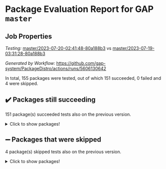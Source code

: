 # Package Evaluation Report for GAP `master`

## Job Properties

*Testing:* [master/2023-07-20-02:41:48-80a188b3](https://github.com/gap-system/PackageDistro/blob/data/reports/master/2023-07-20-02:41:48-80a188b3) vs [master/2023-07-19-03:31:28-80a188b3](https://github.com/gap-system/PackageDistro/blob/data/reports/master/2023-07-19-03:31:28-80a188b3)

*Generated by Workflow:* https://github.com/gap-system/PackageDistro/actions/runs/5606130642

In total, 155 packages were tested, out of which 151 succeeded, 0 failed and 4 were skipped.

## :heavy_check_mark: Packages still succeeding

151 package(s) succeeded tests also on the previous version.
<details><summary>Click to show packages!</summary>

- 4ti2interface 2023.02-04 [(success)](https://github.com/gap-system/PackageDistro/actions/runs/5606130642/jobs/10256132814)
- ace 5.6.2 [(success)](https://github.com/gap-system/PackageDistro/actions/runs/5606130642/jobs/10256132949)
- aclib 1.3.2 [(success)](https://github.com/gap-system/PackageDistro/actions/runs/5606130642/jobs/10256133073)
- agt 0.3.1 [(success)](https://github.com/gap-system/PackageDistro/actions/runs/5606130642/jobs/10256133186)
- alnuth 3.2.1 [(success)](https://github.com/gap-system/PackageDistro/actions/runs/5606130642/jobs/10256133297)
- anupq 3.3.0 [(success)](https://github.com/gap-system/PackageDistro/actions/runs/5606130642/jobs/10256133412)
- atlasrep 2.1.6 [(success)](https://github.com/gap-system/PackageDistro/actions/runs/5606130642/jobs/10256133538)
- autodoc 2023.06.19 [(success)](https://github.com/gap-system/PackageDistro/actions/runs/5606130642/jobs/10256133645)
- automata 1.15 [(success)](https://github.com/gap-system/PackageDistro/actions/runs/5606130642/jobs/10256133778)
- automgrp 1.3.2 [(success)](https://github.com/gap-system/PackageDistro/actions/runs/5606130642/jobs/10256133897)
- autpgrp 1.11 [(success)](https://github.com/gap-system/PackageDistro/actions/runs/5606130642/jobs/10256134015)
- cap 2023.07-06 [(success)](https://github.com/gap-system/PackageDistro/actions/runs/5606130642/jobs/10256134126)
- caratinterface 2.3.5 [(success)](https://github.com/gap-system/PackageDistro/actions/runs/5606130642/jobs/10256134336)
- cddinterface 2022.11.01 [(success)](https://github.com/gap-system/PackageDistro/actions/runs/5606130642/jobs/10256134544)
- circle 1.6.6 [(success)](https://github.com/gap-system/PackageDistro/actions/runs/5606130642/jobs/10256134645)
- classicpres 1.22 [(success)](https://github.com/gap-system/PackageDistro/actions/runs/5606130642/jobs/10256134772)
- cohomolo 1.6.11 [(success)](https://github.com/gap-system/PackageDistro/actions/runs/5606130642/jobs/10256134881)
- congruence 1.2.5 [(success)](https://github.com/gap-system/PackageDistro/actions/runs/5606130642/jobs/10256135002)
- corelg 1.56 [(success)](https://github.com/gap-system/PackageDistro/actions/runs/5606130642/jobs/10256135106)
- crime 1.6 [(success)](https://github.com/gap-system/PackageDistro/actions/runs/5606130642/jobs/10256135230)
- crisp 1.4.6 [(success)](https://github.com/gap-system/PackageDistro/actions/runs/5606130642/jobs/10256135332)
- crypting 0.10.4 [(success)](https://github.com/gap-system/PackageDistro/actions/runs/5606130642/jobs/10256135438)
- cryst 4.1.26 [(success)](https://github.com/gap-system/PackageDistro/actions/runs/5606130642/jobs/10256135558)
- crystcat 1.1.10 [(success)](https://github.com/gap-system/PackageDistro/actions/runs/5606130642/jobs/10256135659)
- ctbllib 1.3.6 [(success)](https://github.com/gap-system/PackageDistro/actions/runs/5606130642/jobs/10256135773)
- cubefree 1.19 [(success)](https://github.com/gap-system/PackageDistro/actions/runs/5606130642/jobs/10256135882)
- curlinterface 2.3.2 [(success)](https://github.com/gap-system/PackageDistro/actions/runs/5606130642/jobs/10256135989)
- cvec 2.8.1 [(success)](https://github.com/gap-system/PackageDistro/actions/runs/5606130642/jobs/10256136110)
- datastructures 0.3.0 [(success)](https://github.com/gap-system/PackageDistro/actions/runs/5606130642/jobs/10256136223)
- deepthought 1.0.6 [(success)](https://github.com/gap-system/PackageDistro/actions/runs/5606130642/jobs/10256136325)
- design 1.8 [(success)](https://github.com/gap-system/PackageDistro/actions/runs/5606130642/jobs/10256136416)
- difsets 2.3.1 [(success)](https://github.com/gap-system/PackageDistro/actions/runs/5606130642/jobs/10256136512)
- digraphs 1.6.2 [(success)](https://github.com/gap-system/PackageDistro/actions/runs/5606130642/jobs/10256136608)
- edim 1.3.7 [(success)](https://github.com/gap-system/PackageDistro/actions/runs/5606130642/jobs/10256136773)
- example 4.3.4 [(success)](https://github.com/gap-system/PackageDistro/actions/runs/5606130642/jobs/10256136878)
- examplesforhomalg 2023.02-04 [(success)](https://github.com/gap-system/PackageDistro/actions/runs/5606130642/jobs/10256136994)
- factint 1.6.3 [(success)](https://github.com/gap-system/PackageDistro/actions/runs/5606130642/jobs/10256137095)
- ferret 1.0.9 [(success)](https://github.com/gap-system/PackageDistro/actions/runs/5606130642/jobs/10256137186)
- fga 1.5.0 [(success)](https://github.com/gap-system/PackageDistro/actions/runs/5606130642/jobs/10256137296)
- fining 1.5.5 [(success)](https://github.com/gap-system/PackageDistro/actions/runs/5606130642/jobs/10256137404)
- float 1.0.3 [(success)](https://github.com/gap-system/PackageDistro/actions/runs/5606130642/jobs/10256137502)
- format 1.4.3 [(success)](https://github.com/gap-system/PackageDistro/actions/runs/5606130642/jobs/10256137618)
- forms 1.2.9 [(success)](https://github.com/gap-system/PackageDistro/actions/runs/5606130642/jobs/10256137709)
- fplsa 1.2.6 [(success)](https://github.com/gap-system/PackageDistro/actions/runs/5606130642/jobs/10256137795)
- fr 2.4.12 [(success)](https://github.com/gap-system/PackageDistro/actions/runs/5606130642/jobs/10256137884)
- francy 2.0.3 [(success)](https://github.com/gap-system/PackageDistro/actions/runs/5606130642/jobs/10256137966)
- fwtree 1.3 [(success)](https://github.com/gap-system/PackageDistro/actions/runs/5606130642/jobs/10256138068)
- gapdoc 1.6.6 [(success)](https://github.com/gap-system/PackageDistro/actions/runs/5606130642/jobs/10256138176)
- gauss 2023.02-04 [(success)](https://github.com/gap-system/PackageDistro/actions/runs/5606130642/jobs/10256138259)
- gaussforhomalg 2023.02-04 [(success)](https://github.com/gap-system/PackageDistro/actions/runs/5606130642/jobs/10256138345)
- gbnp 1.0.5 [(success)](https://github.com/gap-system/PackageDistro/actions/runs/5606130642/jobs/10256138444)
- generalizedmorphismsforcap 2023.03-01 [(success)](https://github.com/gap-system/PackageDistro/actions/runs/5606130642/jobs/10256138541)
- genss 1.6.8 [(success)](https://github.com/gap-system/PackageDistro/actions/runs/5606130642/jobs/10256138636)
- gradedmodules 2023.02-04 [(success)](https://github.com/gap-system/PackageDistro/actions/runs/5606130642/jobs/10256138729)
- gradedringforhomalg 2023.02-04 [(success)](https://github.com/gap-system/PackageDistro/actions/runs/5606130642/jobs/10256138818)
- grape 4.9.0 [(success)](https://github.com/gap-system/PackageDistro/actions/runs/5606130642/jobs/10256138914)
- groupoids 1.73 [(success)](https://github.com/gap-system/PackageDistro/actions/runs/5606130642/jobs/10256139016)
- grpconst 2.6.4 [(success)](https://github.com/gap-system/PackageDistro/actions/runs/5606130642/jobs/10256139102)
- guarana 0.96.3 [(success)](https://github.com/gap-system/PackageDistro/actions/runs/5606130642/jobs/10256139190)
- guava 3.18 [(success)](https://github.com/gap-system/PackageDistro/actions/runs/5606130642/jobs/10256139271)
- hap 1.56 [(success)](https://github.com/gap-system/PackageDistro/actions/runs/5606130642/jobs/10256139350)
- hapcryst 0.1.15 [(success)](https://github.com/gap-system/PackageDistro/actions/runs/5606130642/jobs/10256139437)
- hecke 1.5.3 [(success)](https://github.com/gap-system/PackageDistro/actions/runs/5606130642/jobs/10256139509)
- help 3.5 [(success)](https://github.com/gap-system/PackageDistro/actions/runs/5606130642/jobs/10256139579)
- homalg 2023.02-05 [(success)](https://github.com/gap-system/PackageDistro/actions/runs/5606130642/jobs/10256139658)
- homalgtocas 2023.02-04 [(success)](https://github.com/gap-system/PackageDistro/actions/runs/5606130642/jobs/10256139735)
- idrel 2.45 [(success)](https://github.com/gap-system/PackageDistro/actions/runs/5606130642/jobs/10256139817)
- images 1.3.1 [(success)](https://github.com/gap-system/PackageDistro/actions/runs/5606130642/jobs/10256139893)
- intpic 0.3.0 [(success)](https://github.com/gap-system/PackageDistro/actions/runs/5606130642/jobs/10256139975)
- io 4.8.1 [(success)](https://github.com/gap-system/PackageDistro/actions/runs/5606130642/jobs/10256140050)
- io_forhomalg 2023.02-04 [(success)](https://github.com/gap-system/PackageDistro/actions/runs/5606130642/jobs/10256140146)
- irredsol 1.4.4 [(success)](https://github.com/gap-system/PackageDistro/actions/runs/5606130642/jobs/10256140230)
- json 2.1.1 [(success)](https://github.com/gap-system/PackageDistro/actions/runs/5606130642/jobs/10256140308)
- jupyterkernel 1.5.0 [(success)](https://github.com/gap-system/PackageDistro/actions/runs/5606130642/jobs/10256140394)
- jupyterviz 1.5.6 [(success)](https://github.com/gap-system/PackageDistro/actions/runs/5606130642/jobs/10256140468)
- kan 1.35 [(success)](https://github.com/gap-system/PackageDistro/actions/runs/5606130642/jobs/10256140542)
- kbmag 1.5.11 [(success)](https://github.com/gap-system/PackageDistro/actions/runs/5606130642/jobs/10256140627)
- laguna 3.9.6 [(success)](https://github.com/gap-system/PackageDistro/actions/runs/5606130642/jobs/10256140707)
- liealgdb 2.2.1 [(success)](https://github.com/gap-system/PackageDistro/actions/runs/5606130642/jobs/10256140793)
- liepring 2.8 [(success)](https://github.com/gap-system/PackageDistro/actions/runs/5606130642/jobs/10256140872)
- liering 2.4.2 [(success)](https://github.com/gap-system/PackageDistro/actions/runs/5606130642/jobs/10256140957)
- linearalgebraforcap 2023.06-02 [(success)](https://github.com/gap-system/PackageDistro/actions/runs/5606130642/jobs/10256141072)
- localizeringforhomalg 2023.02-04 [(success)](https://github.com/gap-system/PackageDistro/actions/runs/5606130642/jobs/10256141168)
- loops 3.4.3 [(success)](https://github.com/gap-system/PackageDistro/actions/runs/5606130642/jobs/10256141251)
- lpres 1.0.3 [(success)](https://github.com/gap-system/PackageDistro/actions/runs/5606130642/jobs/10256141347)
- majoranaalgebras 1.5.1 [(success)](https://github.com/gap-system/PackageDistro/actions/runs/5606130642/jobs/10256141438)
- mapclass 1.4.6 [(success)](https://github.com/gap-system/PackageDistro/actions/runs/5606130642/jobs/10256141506)
- matgrp 0.70 [(success)](https://github.com/gap-system/PackageDistro/actions/runs/5606130642/jobs/10256141605)
- matricesforhomalg 2023.02-04 [(success)](https://github.com/gap-system/PackageDistro/actions/runs/5606130642/jobs/10256141674)
- modisom 2.5.4 [(success)](https://github.com/gap-system/PackageDistro/actions/runs/5606130642/jobs/10256141743)
- modulepresentationsforcap 2023.06-02 [(success)](https://github.com/gap-system/PackageDistro/actions/runs/5606130642/jobs/10256141840)
- modules 2023.02-04 [(success)](https://github.com/gap-system/PackageDistro/actions/runs/5606130642/jobs/10256141919)
- monoidalcategories 2023.05-03 [(success)](https://github.com/gap-system/PackageDistro/actions/runs/5606130642/jobs/10256141994)
- nconvex 2022.09-01 [(success)](https://github.com/gap-system/PackageDistro/actions/runs/5606130642/jobs/10256142071)
- nilmat 1.4.2 [(success)](https://github.com/gap-system/PackageDistro/actions/runs/5606130642/jobs/10256142141)
- nock 1.5 [(success)](https://github.com/gap-system/PackageDistro/actions/runs/5606130642/jobs/10256142220)
- normalizinterface 1.3.6 [(success)](https://github.com/gap-system/PackageDistro/actions/runs/5606130642/jobs/10256142287)
- nq 2.5.10 [(success)](https://github.com/gap-system/PackageDistro/actions/runs/5606130642/jobs/10256142360)
- numericalsgps 1.3.1 [(success)](https://github.com/gap-system/PackageDistro/actions/runs/5606130642/jobs/10256142467)
- openmath 11.5.3 [(success)](https://github.com/gap-system/PackageDistro/actions/runs/5606130642/jobs/10256142575)
- orb 4.9.0 [(success)](https://github.com/gap-system/PackageDistro/actions/runs/5606130642/jobs/10256142672)
- packagemanager 1.4.1 [(success)](https://github.com/gap-system/PackageDistro/actions/runs/5606130642/jobs/10256142773)
- patternclass 2.4.3 [(success)](https://github.com/gap-system/PackageDistro/actions/runs/5606130642/jobs/10256142879)
- permut 2.0.4 [(success)](https://github.com/gap-system/PackageDistro/actions/runs/5606130642/jobs/10256142983)
- polenta 1.3.10 [(success)](https://github.com/gap-system/PackageDistro/actions/runs/5606130642/jobs/10256143076)
- polymaking 0.8.6 [(success)](https://github.com/gap-system/PackageDistro/actions/runs/5606130642/jobs/10256143152)
- primgrp 3.4.4 [(success)](https://github.com/gap-system/PackageDistro/actions/runs/5606130642/jobs/10256143225)
- profiling 2.5.4 [(success)](https://github.com/gap-system/PackageDistro/actions/runs/5606130642/jobs/10256143313)
- qpa 1.34 [(success)](https://github.com/gap-system/PackageDistro/actions/runs/5606130642/jobs/10256143392)
- quagroup 1.8.3 [(success)](https://github.com/gap-system/PackageDistro/actions/runs/5606130642/jobs/10256143473)
- radiroot 2.9 [(success)](https://github.com/gap-system/PackageDistro/actions/runs/5606130642/jobs/10256143562)
- rcwa 4.7.1 [(success)](https://github.com/gap-system/PackageDistro/actions/runs/5606130642/jobs/10256143784)
- rds 1.8 [(success)](https://github.com/gap-system/PackageDistro/actions/runs/5606130642/jobs/10256144027)
- recog 1.4.2 [(success)](https://github.com/gap-system/PackageDistro/actions/runs/5606130642/jobs/10256144121)
- repndecomp 1.3.0 [(success)](https://github.com/gap-system/PackageDistro/actions/runs/5606130642/jobs/10256144225)
- repsn 3.1.1 [(success)](https://github.com/gap-system/PackageDistro/actions/runs/5606130642/jobs/10256144327)
- resclasses 4.7.3 [(success)](https://github.com/gap-system/PackageDistro/actions/runs/5606130642/jobs/10256144418)
- ringsforhomalg 2023.02-05 [(success)](https://github.com/gap-system/PackageDistro/actions/runs/5606130642/jobs/10256144516)
- sco 2023.02-04 [(success)](https://github.com/gap-system/PackageDistro/actions/runs/5606130642/jobs/10256144640)
- scscp 2.4.1 [(success)](https://github.com/gap-system/PackageDistro/actions/runs/5606130642/jobs/10256144751)
- semigroups 5.2.1 [(success)](https://github.com/gap-system/PackageDistro/actions/runs/5606130642/jobs/10256144853)
- sglppow 2.3 [(success)](https://github.com/gap-system/PackageDistro/actions/runs/5606130642/jobs/10256144974)
- sgpviz 0.999.5 [(success)](https://github.com/gap-system/PackageDistro/actions/runs/5606130642/jobs/10256145091)
- simpcomp 2.1.14 [(success)](https://github.com/gap-system/PackageDistro/actions/runs/5606130642/jobs/10256145211)
- singular 2023.02.09 [(success)](https://github.com/gap-system/PackageDistro/actions/runs/5606130642/jobs/10256145331)
- sl2reps 1.1 [(success)](https://github.com/gap-system/PackageDistro/actions/runs/5606130642/jobs/10256145458)
- sla 1.5.3 [(success)](https://github.com/gap-system/PackageDistro/actions/runs/5606130642/jobs/10256145574)
- smallgrp 1.5.3 [(success)](https://github.com/gap-system/PackageDistro/actions/runs/5606130642/jobs/10256145651)
- smallsemi 0.6.13 [(success)](https://github.com/gap-system/PackageDistro/actions/runs/5606130642/jobs/10256145757)
- sonata 2.9.6 [(success)](https://github.com/gap-system/PackageDistro/actions/runs/5606130642/jobs/10256145848)
- sophus 1.27 [(success)](https://github.com/gap-system/PackageDistro/actions/runs/5606130642/jobs/10256145950)
- spinsym 1.5.2 [(success)](https://github.com/gap-system/PackageDistro/actions/runs/5606130642/jobs/10256146046)
- standardff 0.9.4 [(success)](https://github.com/gap-system/PackageDistro/actions/runs/5606130642/jobs/10256146153)
- symbcompcc 1.3.2 [(success)](https://github.com/gap-system/PackageDistro/actions/runs/5606130642/jobs/10256146270)
- thelma 1.3 [(success)](https://github.com/gap-system/PackageDistro/actions/runs/5606130642/jobs/10256146390)
- tomlib 1.2.9 [(success)](https://github.com/gap-system/PackageDistro/actions/runs/5606130642/jobs/10256146494)
- toolsforhomalg 2023.05-01 [(success)](https://github.com/gap-system/PackageDistro/actions/runs/5606130642/jobs/10256146581)
- toric 1.9.5 [(success)](https://github.com/gap-system/PackageDistro/actions/runs/5606130642/jobs/10256146679)
- toricvarieties 2022.07.13 [(success)](https://github.com/gap-system/PackageDistro/actions/runs/5606130642/jobs/10256146770)
- transgrp 3.6.4 [(success)](https://github.com/gap-system/PackageDistro/actions/runs/5606130642/jobs/10256146890)
- ugaly 4.1.3 [(success)](https://github.com/gap-system/PackageDistro/actions/runs/5606130642/jobs/10256146997)
- unipot 1.5 [(success)](https://github.com/gap-system/PackageDistro/actions/runs/5606130642/jobs/10256147089)
- unitlib 4.2.0 [(success)](https://github.com/gap-system/PackageDistro/actions/runs/5606130642/jobs/10256147170)
- utils 0.82 [(success)](https://github.com/gap-system/PackageDistro/actions/runs/5606130642/jobs/10256147285)
- uuid 0.7 [(success)](https://github.com/gap-system/PackageDistro/actions/runs/5606130642/jobs/10256147397)
- walrus 0.9991 [(success)](https://github.com/gap-system/PackageDistro/actions/runs/5606130642/jobs/10256147536)
- wedderga 4.10.4 [(success)](https://github.com/gap-system/PackageDistro/actions/runs/5606130642/jobs/10256147629)
- xmod 2.91 [(success)](https://github.com/gap-system/PackageDistro/actions/runs/5606130642/jobs/10256147727)
- xmodalg 1.23 [(success)](https://github.com/gap-system/PackageDistro/actions/runs/5606130642/jobs/10256147835)
- yangbaxter 0.10.3 [(success)](https://github.com/gap-system/PackageDistro/actions/runs/5606130642/jobs/10256147943)
- zeromqinterface 0.14 [(success)](https://github.com/gap-system/PackageDistro/actions/runs/5606130642/jobs/10256148045)
</details>

## :heavy_minus_sign: Packages that were skipped

4 package(s) skipped tests also on the previous version.
<details><summary>Click to show packages!</summary>

- browse 1.8.21 [(skipped)](https://github.com/gap-system/PackageDistro/actions/runs/5606130642/jobs/10255963207)
- itc 1.5.1 [(skipped)](https://github.com/gap-system/PackageDistro/actions/runs/5606130642/jobs/10255963207)
- polycyclic 2.16 [(skipped)](https://github.com/gap-system/PackageDistro/actions/runs/5606130642/jobs/10255963207)
- xgap 4.31 [(skipped)](https://github.com/gap-system/PackageDistro/actions/runs/5606130642/jobs/10255963207)
</details>


